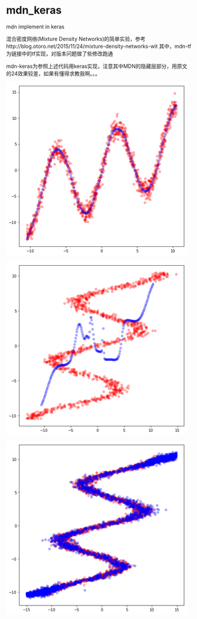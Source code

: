 # mdn_keras
mdn implement in keras

混合密度网络(Mixture Density Networks)的简单实验，参考http://blog.otoro.net/2015/11/24/mixture-density-networks-wit
其中，mdn-tf为链接中的tf实现，对版本问题做了些修改跑通

mdn-keras为参照上述代码用keras实现，注意其中MDN的隐藏层部分，用原文的24效果较差，如果有懂得求教我啊。。。



![xixi](image\普通N对一.png)

![xixi](image\普通一对N.png)

![xixi](image\MDN.png)

